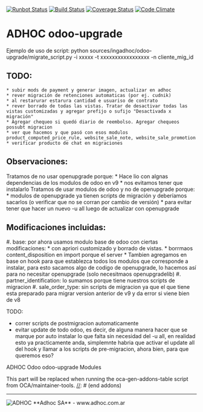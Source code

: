 [![Runbot Status](http://runbot.adhoc.com.a1r/runbot/badge/flat/12/9.0.svg)](http://runbot.adhoc.com.ar/runbot/repo/github-com-ingadhoc-odoo-upgrade-12)
[![Build Status](https://travis-ci.org/ingadhoc/odoo-upgrade.svg?branch=9.0)](https://travis-ci.org/ingadhoc/odoo-upgrade)
[![Coverage Status](https://coveralls.io/repos/ingadhoc/odoo-upgrade/badge.png?branch=9.0)](https://coveralls.io/r/ingadhoc/odoo-upgrade?branch=9.0)
[![Code Climate](https://codeclimate.com/github/ingadhoc/odoo-upgrade/badges/gpa.svg)](https://codeclimate.com/github/ingadhoc/odoo-upgrade)

# ADHOC odoo-upgrade

Ejemplo de uso de script:
python sources/ingadhoc/odoo-upgrade/migrate_script.py  -i xxxxx -t xxxxxxxxxxxxxxxxx -n cliente_mig_id


## TODO:
    * subir mods de payment y generar imagen, actualizar en adhoc
    * rever migración de retenciones automaticas (por ej. cudnik)
    * al restarurar estarura cantidad e usuariso de contrato
    * rever borrado de todas las vistas. Tratar de desactivar todas las vistas customizadas y agregar prefijo o sufijo "Desactivada x migración"
    * Agregar chequeo si quedó diario de reembolso. Agregar chequeos possubt migracion
    * ver que hacemos y que pasó con esos modulos product_computed_price_rule, website_sale_note, website_sale_promotion
    * verificar producto de chat en migraciones


## Observaciones:

Tratamos de no usar openupgrade porque:
     * Hace lio con algnas dependencias de los modulos de odoo en v9
     * nos evitamos tener que instalarlo
Tratamos de usar modulos de odoo y no de openupgrade porque:
    * modulos de openupgrade ya tienen scripts de migración y deberíamos sacarlos (o verificar que no se corran por cambio de versión) 
    * para evitar tener que hacer un nuevo -u all luego de actualizar con openupgrade


## Modificaciones incluidas:

#. base: por ahora usamos modulo base de odoo con ciertas modificaciones:
    * con apriori customizado y borrado de vistas.
    * borrmaos content_disposition en import porque el server 
    * Tambien agregamos en base on hook para que establezca todos los modulos que corresponde a instalar, para esto sacamos algo de codigo de openupgrade, lo hacemos así para no necesitar openupgrade (solo necesitmaos openupgradelib)
#. partner_identification: lo sumamos porque tiene nuestros scripts de migracion
#. sale_order_type: sin scripts de migracion ya que el que tiene esta preparado para migrar version anterior de v9 y da error si viene bien de v8

TODO:
* correr scripts de postmigracion automaticamente
* evitar update de todo odoo, es decir, de alguna manera hacer que se marque por auto instalar lo que falta sin necesidad del -u all, en realidad esto ya practicamente anda, simplemnte habria que activar el update all del hook y llamar a los scripts de pre-migracion, ahora bien, para que queremos eso?

ADHOC Odoo odoo-upgrade Modules

[//]: # (addons)
This part will be replaced when running the oca-gen-addons-table script from OCA/maintainer-tools.
[//]: # (end addons)

----

<img alt="ADHOC" src="http://fotos.subefotos.com/83fed853c1e15a8023b86b2b22d6145bo.png" />
**Adhoc SA** - www.adhoc.com.ar
